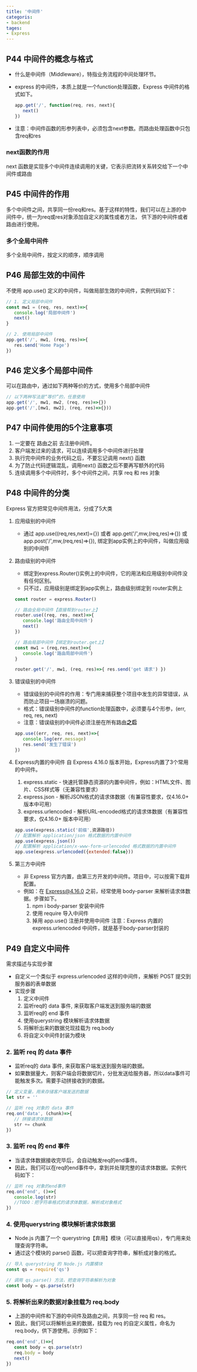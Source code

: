 ```yaml
---
title: '中间件'
categoris:
- backend
tages:
- Express
---
```


## P44 中间件的概念与格式
* 什么是中间件（Middleware），特指业务流程的中间处理环节。

* express 的中间件，本质上就是一个function处理函数，Express 中间件的格式如下。
   ```js
   app.get('/', function(req, res, next){
      next()
   })
   ```
* 注意：中间件函数的形参列表中，必须包含next参数。而路由处理函数中只包含req和res

### next函数的作用
next 函数是实现多个中间件连续调用的关键，它表示把流转关系转交给下一个中间件或路由

## P45 中间件的作用
多个中间件之间，共享同一份req和res。基于这样的特性，我们可以在上游的中间件中，统一为req或res对象添加自定义的属性或者方法，
供下游的中间件或者路由进行使用。

### 多个全局中间件
多个全局中间件，按定义的顺序，顺序调用

## P46 局部生效的中间件
不使用 app.use() 定义的中间件，叫做局部生效的中间件，实例代码如下：
```js
// 1. 定义局部中间件
const mw1 = (req, res, next)=>{
   console.log('局部中间件')
   next()
}

// 2. 使用局部中间件
app.get('/', mw1, (req, res)=>{
   res.send('Home Page')
})
```

## P46 定义多个局部中间件
可以在路由中，通过如下两种等价的方式，使用多个局部中间件
```js
// 以下两种写法是“等价”的，任意使用
app.get('/', mw1, mw2, (req, res)=>{})
app.get('/',[mw1, mw2], (req, res)=>{}))
```

## P47 中间件使用的5个注意事项
1. 一定要在 路由之前 去注册中间件。
2. 客户端发过来的请求，可以连续调用多个中间件进行处理
3. 执行完中间件的业务代码之后，不要忘记调用 next() 函数
4. 为了防止代码逻辑混乱，调用next() 函数之后不要再写额外的代码
5. 连续调用多个中间件时，多个中间件之间，共享 req 和 res 对象

## P48 中间件的分类
Express 官方把常见中间件用法，分成了5大类
1. 应用级别的中间件
   * 通过 app.use((req,res,next)={}) 或者 app.get('/',mw,(req,res)=>{}) 或 app.post('/',mw,(req,res)=>{}), 绑定到app实例上的中间件，叫做应用级别的中间件

2. 路由级别的中间件
   * 绑定到express.Router()实例上的中间件，它的用法和应用级别中间件没有任何区别。
   * 只不过，应用级别是绑定到app实例上，路由级别绑定到 router实例上
   ```js
   const router = express.Router()

   // 路由全局中间件【直接帮到router上】
   router.use((req, res, next)=>{
      console.log('路由全局中间件')
      next()
   })

   // 路由局部中间件【绑定到router.get上】
   const mw1 = (req,res,next)=>{
      console.log('路由局部中间件')
   }

   router.get('/', mw1, (req, res)=>{ res.send('get 请求') })
   ```

3. 错误级别的中间件
   * 错误级别的中间件的作用：专门用来捕获整个项目中发生的异常错误，从而防止项目一场崩溃的问题。
   * 格式：错误级别中间件的function处理函数中，必须要与4个形参，(err, req, res, next)
   * 注意：错误级别的中间件必须注册在所有路由**之后**
   ```js
   app.use((err, req, res, next)=>{
      console.log(err.message)
      res.send('发生了错误')
   })
   ```

4. Express内置的中间件
   自 Express 4.16.0 版本开始，Express内置了3个常用的中间件。
   1. express.static - 快速托管静态资源的内置中间件，例如：HTML文件、图片、CSS样式等（无兼容性要求）
   2. express.json - 解析JSON格式的请求体数据（有兼容性要求，仅4.16.0+ 版本中可用）
   3. express.urlencoded - 解析URL-encoded格式的请求体数据（有兼容性要求，仅4.16.0+ 版本中可用）
   ```js
   app.use(express.static('前缀',资源路径))
   // 配置解析 application/json 格式数据的内置中间件
   app.use(express.json())
   // 配置解析 application/x-www-form-urlencoded 格式数据的内置中间件
   app.use(express.urlencoded({extended:false}))
   ```

5. 第三方中间件
   * 非 Express 官方内置，由第三方开发的中间件。项目中，可以按需下载并配置。
   * 例如：在 Express@4.16.0 之前，经常使用 body-parser 来解析请求体数据。步骤如下。
      1. npm i body-parser 安装中间件
      2. 使用 require 导入中间件
      3. 掉用 app.use() 注册并使用中间件
      注意：Express 内置的 express.urlencoded 中间件，就是基于body-parser封装的

## P49 自定义中间件
需求描述与实现步骤

* 自定义一个类似于 express.urlencoded 这样的中间件，来解析 POST 提交到服务器的表单数据
* 实现步骤
   1. 定义中间件
   2. 监听req的 data 事件, 来获取客户端发送到服务端的数据
   3. 监听req的 end 事件
   4. 使用querystring 模块解析请求体数据
   5. 将解析出来的数据兑现挂载为 req.body
   6. 将自定义中间件封装为模块

### 2. 监听 req 的 data 事件
* 监听req的 data 事件, 来获取客户端发送到服务端的数据。
* 如果数据量大，则客户端会将数据切片，分批发送给服务器，所以data事件可能触发多次。需要手动拼接收到的数据。
```js
// 定义变量，用来存储客户端发送的数据
let str = ''

// 监听 req 对象的 data 事件
req.on('data', (chunk)=>{
   // 拼接请求体数据
   str += chunk
})
```

### 3. 监听 req 的 end 事件
* 当请求体数据接收完毕后，会自动触发req的end事件。
* 因此，我们可以在req的end事件中，拿到并处理完整的请求体数据。实例代码如下：
```js
// 监听 req 对象的end事件
req.on('end', ()=>{
   console.log(str)
   //TODO：把字符串格式的请求体数据，解析成对象格式
})
```

### 4. 使用querystring 模块解析请求体数据
* Node.js 内置了一个 querystring【弃用】模块（可以直接用qs），专门用来处理查询字符串。
* 通过这个模块的 parse() 函数，可以把查询字符串，解析成对象的格式。
```js
// 导入 querystring 的 Node.js 内置模块
const qs = require('qs')

// 调用 qs.parse() 方法，把查询字符串解析为对象
const body = qs.parse(str)
```

### 5. 将解析出来的数据对象挂载为 req.body
* 上游的中间件和下游的中间件及路由之间，共享同一份 req 和 res。
* 因此，我们可以将解析出来的数据，挂载为 req 的自定义属性，命名为 req.body，供下游使用。示例如下：
```js
req.on('end',()=>{
   const body = qs.parse(str)
   req.body = body
   next()
})
```
